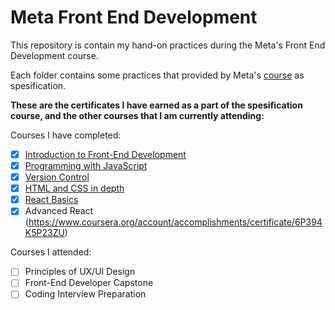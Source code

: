 # Meta Front End Development
This repository is contain my hand-on practices during the Meta's Front End Development course.

Each folder contains some practices that provided by Meta's [course](https://www.coursera.org/professional-certificates/meta-front-end-developer "course") as spesification.


**These are the certificates I have earned as a part of the spesification course, and the other courses that I am currently attending:**

Courses I have completed:

- [x]  [Introduction to Front-End Development](https://www.coursera.org/account/accomplishments/certificate/X8MTXSQJ6J2C "Introduction to Front-End Development")
- [x]  [Programming with JavaScript](https://www.coursera.org/account/accomplishments/certificate/DGVUGVTTHJMJ "Programming with JavaScript")
- [x]  [Version Control](https://www.coursera.org/account/accomplishments/certificate/5KY7RM7A56VH "Version Control")
- [x]  [HTML and CSS in depth](https://coursera.org/share/393d51d9bba3968e121a14dc2162da81 "HTML and CSS in depth")
- [x]  [React Basics](https://coursera.org/share/bc998150633665c1676d5a1ec1989865 "React Basics")
- [x] Advanced React
(https://www.coursera.org/account/accomplishments/certificate/6P394K5P23ZU)

Courses I attended:

- [ ] Principles of UX/UI Design
- [ ] Front-End Developer Capstone 
- [ ] Coding Interview Preparation
